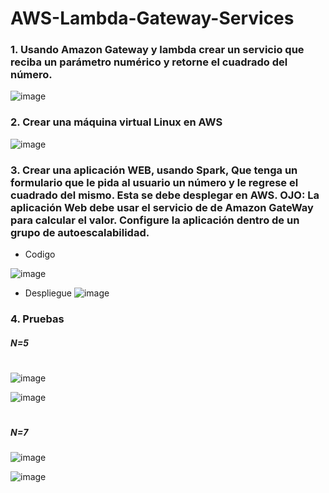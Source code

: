 # AWS-Lambda-Gateway-Services

### 1. Usando Amazon Gateway y lambda crear un servicio que reciba un parámetro numérico y retorne el cuadrado del número.
![image](https://user-images.githubusercontent.com/42522754/65795933-054b9f80-e131-11e9-8d28-7b096a99117b.png)

### 2. Crear una máquina virtual Linux en AWS
![image](https://user-images.githubusercontent.com/42522754/65796025-4643b400-e131-11e9-9714-28fe478d78c8.png)

### 3. Crear una aplicación WEB, usando Spark, Que tenga un formulario que le pida al usuario un número y le regrese el cuadrado del mismo. Esta se debe desplegar en AWS. OJO: La aplicación Web debe usar el servicio de de Amazon GateWay para calcular el valor. Configure la aplicación dentro de un grupo de autoescalabilidad.

- Codigo

![image](https://user-images.githubusercontent.com/42522754/65796169-8e62d680-e131-11e9-8fc2-fa9cac4fbc25.png)

- Despliegue
![image](https://user-images.githubusercontent.com/42522754/65796314-e994c900-e131-11e9-8ba2-eb1779c1afd2.png)

### 4. Pruebas

##### N=5
#

![image](https://user-images.githubusercontent.com/42522754/65796537-85bed000-e132-11e9-8687-1b110e42bb56.png)

![image](https://user-images.githubusercontent.com/42522754/65796557-93745580-e132-11e9-832f-05170a24812d.png)

#
#####  N=7
![image](https://user-images.githubusercontent.com/42522754/65794434-c49e5700-e12d-11e9-8e49-378c98db50b9.png)

![image](https://user-images.githubusercontent.com/42522754/65794451-ca943800-e12d-11e9-9c3d-44bc0b806b85.png)
